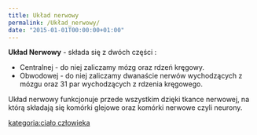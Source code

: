 ```yaml
---
title: Układ nerwowy
permalink: /Układ_nerwowy/
date: "2015-01-01T00:00:00+01:00"
---
```


**Układ Nerwowy** - składa się z dwóch części :

-   Centralnej - do niej zaliczamy mózg oraz rdzeń kręgowy.
-   Obwodowej - do niej zaliczamy dwanaście nerwów wychodzących z mózgu oraz 31 par wychodzących z rdzenia kręgowego.

Układ nerwowy funkcjonuje przede wszystkim dzięki tkance nerwowej, na którą składają się komórki glejowe oraz komórki nerwowe czyli neurony.

[kategoria:ciało człowieka](/atopedia/kategoria:ciało_człowieka "wikilink")